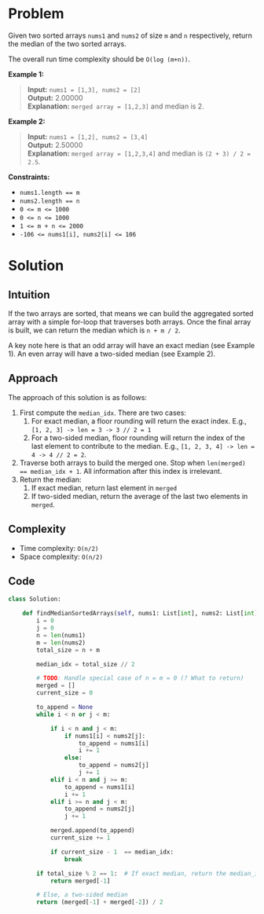 # Problem

Given two sorted arrays `nums1` and `nums2` of size `m` and `n` respectively, return the median of the two sorted arrays.

The overall run time complexity should be `O(log (m+n))`.

 
**Example 1:**
>**Input:** `nums1 = [1,3], nums2 = [2]`<br>**Output:** 2.00000<br>**Explanation:** `merged array = [1,2,3]` and median is 2.

**Example 2:**

> **Input:** `nums1 = [1,2], nums2 = [3,4]`<br>**Output:** 2.50000<br>**Explanation:** `merged array = [1,2,3,4]` and median is `(2 + 3) / 2 = 2.5`.
 

**Constraints:**

- `nums1.length == m`
- `nums2.length == n`
- `0 <= m <= 1000`
- `0 <= n <= 1000`
- `1 <= m + n <= 2000`
- `-106 <= nums1[i], nums2[i] <= 106`

# Solution

## Intuition

If the two arrays are sorted, that means we can build the aggregated sorted array with a simple for-loop that traverses both arrays. Once the final array is built, we can return the median which is `n + m / 2`.

A key note here is that an odd array will have an exact median (see Example 1). An even array will have a two-sided median (see Example 2).

## Approach

The approach of this solution is as follows:

1. First compute the `median_idx`. There are two cases:
   1. For exact median, a floor rounding will return the exact index. E.g., `[1, 2, 3] -> len = 3 -> 3 // 2 = 1` 
   2. For a two-sided median, floor rounding will return the index of the last element to contribute to the median. E.g., `[1, 2, 3, 4] -> len = 4 -> 4 // 2 = 2`.
2. Traverse both arrays to build the merged one. Stop when `len(merged) == median_idx + 1`. All information after this index is irrelevant.
3. Return the median:
   1. If exact median, return last element in `merged`
   2. If two-sided median, return the average of the last two elements in `merged`.

## Complexity
- Time complexity: `O(n/2)`
- Space complexity: `O(n/2)`

## Code
```python
class Solution:

    def findMedianSortedArrays(self, nums1: List[int], nums2: List[int]) -> float:
        i = 0
        j = 0
        n = len(nums1)
        m = len(nums2)
        total_size = n + m 

        median_idx = total_size // 2

        # TODO: Handle special case of n = m = 0 (? What to return)
        merged = []
        current_size = 0

        to_append = None
        while i < n or j < m:

            if i < n and j < m:
                if nums1[i] < nums2[j]:
                    to_append = nums1[i]
                    i += 1
                else:
                    to_append = nums2[j]
                    j += 1
            elif i < n and j >= m:
                to_append = nums1[i]
                i += 1
            elif i >= n and j < m:
                to_append = nums2[j]
                j += 1

            merged.append(to_append)
            current_size += 1

            if current_size - 1  == median_idx:
                break

        if total_size % 2 == 1:  # If exact median, return the median_idx
            return merged[-1]

        # Else, a two-sided median
        return (merged[-1] + merged[-2]) / 2
```